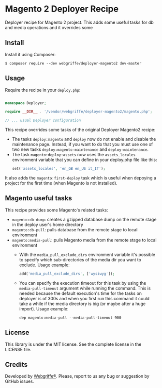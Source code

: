 Magento 2 Deployer Recipe
===========================

Deployer recipe for Magento 2 project.
This adds some useful tasks for db and media operations and it overrides some 

Install
-------

Install it using Composer:

	$ composer require --dev webgriffe/deployer-magento2 dev-master
	
Usage
-----

Require the recipe in your `deploy.php`:

```php

namespace Deployer;

require __DIR__ . '/vendor/webgriffe/deployer-magento2/magento.php';

// ... usual Deployer configuration
```


This recipe overrides some tasks of the original Deployer Magento2 recipe:

* The tasks `deploy:magento` and `deploy` now do not enable and disable the maintenance page. Instead, if you want to do that you must use one of two new tasks `deploy:magento-maintenance` and `deploy-maintenance`.
* The task `magento:deploy:assets` now uses the `assets_locales` environment variable that you can define in your deploy.php file like this:
    ```php
    set('assets_locales', 'en_GB en_US it_IT'); 
    ```
It also adds the `magento:first-deploy` task which is useful when depoying a project for the first time (when Magento is not installed).

Magento useful tasks
--------------------

This recipe provides some Magento's related tasks:

* `magento:db-dump`: creates a gzipped database dump on the remote stage in the deploy user's home directory
* `magento:db-pull`: pulls database from the remote stage to local environment
* `magento:media-pull`: pulls Magento media from the remote stage to local environment
  * With the `media_pull_exclude_dirs` environment variable it's possible to specify which sub-directories of the media dir you want to exclude. Usage example:
    
    ```php
    add('media_pull_exclude_dirs', ['wysiwyg']);
    ```
  * You can specify the execution timeout for this task by using the `media-pull-timeout` argument while running the command. This is needed because the default execution's time for the tasks on deployer is of 300s and when you first run this command it could take a while if the media directory is big (or maybe after a huge import). Usage example:
    
    ```
    dep magento:media-pull --media-pull-timeout 900
    ```


License
-------

This library is under the MIT license. See the complete license in the LICENSE file.

Credits
-------

Developed by [Webgriffe®](http://www.webgriffe.com/). Please, report to us any bug or suggestion by GitHub issues.